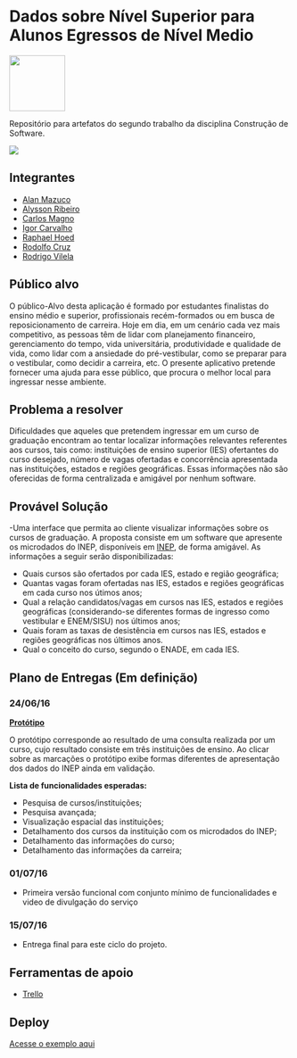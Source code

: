 # Dados sobre Nível Superior para Alunos Egressos de Nível Medio

<img src="http://www.infoescola.com/wp-content/uploads/2014/04/unb.jpg" width="100"/>

Repositório para artefatos do segundo trabalho da disciplina Construção de Software.

<img src="https://github.com/rodolfocruzbsb/dados-nivel-superior/blob/master/imagem_site.png">

## Integrantes
- [Alan Mazuco](https://github.com/alanMazuco)
- [Alysson Ribeiro](https://github.com/alyssondsr)
- [Carlos Magno](https://github.com/magno-ppca)
- [Igor Carvalho](https://github.com/igorSilCar)
- [Raphael Hoed](https://github.com/raphael-hoed)
- [Rodolfo Cruz](https://github.com/rodolfocruzbsb)
- [Rodrigo Vilela](https://github.com/rodrigovilela)

## Público alvo
O público-Alvo desta aplicação é formado por estudantes finalistas do ensino médio e superior, profissionais recém-formados ou em busca de reposicionamento de carreira. Hoje em dia, em um cenário cada vez mais competitivo, as pessoas têm de lidar com planejamento financeiro, gerenciamento do tempo, vida universitária, produtividade e qualidade de vida, como lidar com a ansiedade do pré-vestibular, como se preparar para o vestibular, como decidir a carreira, etc. O presente aplicativo pretende fornecer uma ajuda para esse público, que procura o melhor local para ingressar nesse ambiente.

## Problema a resolver
Dificuldades que aqueles que pretendem ingressar em um curso de graduação encontram ao tentar localizar informações relevantes referentes aos cursos, tais como: instituições  de ensino superior (IES) ofertantes do curso desejado, número de vagas ofertadas e concorrência apresentada nas instituições, estados e regiões geográficas.
Essas informações não são oferecidas de forma centralizada e amigável por nenhum software.

## Provável Solução
-Uma interface que permita ao cliente visualizar informações sobre os cursos de graduação. A proposta consiste em um software que apresente os microdados do INEP, disponíveis em [INEP](http://portal.inep.gov.br/basica-levantamentos-microdados), de forma amigável.
As informações a seguir serão disponibilizadas:
- Quais cursos são ofertados por cada IES, estado e região geográfica;
- Quantas vagas foram ofertadas nas IES, estados e regiões geográficas em cada curso nos útimos anos;
- Qual a relação candidatos/vagas em cursos nas IES, estados e regiões geográficas (considerando-se diferentes formas de ingresso como vestibular e ENEM/SISU) nos últimos anos;
- Quais foram as taxas de desistência em cursos nas IES, estados e regiões geográficas nos últimos anos.
- Qual o conceito do curso, segundo o ENADE, em cada IES. 

## Plano de Entregas (Em definição)

### 24/06/16

**[Protótipo](https://ondeestudar.herokuapp.com/)**

O protótipo corresponde ao resultado de uma consulta realizada por um curso, cujo resultado consiste em três instituições de ensino. Ao clicar sobre as marcações o protótipo exibe formas diferentes de apresentação dos dados do INEP ainda em validação.

**Lista de funcionalidades esperadas:**
- Pesquisa de cursos/instituições;
- Pesquisa avançada;
- Visualização espacial das instituições;
- Detalhamento dos cursos da instituição com os microdados do INEP;
- Detalhamento das informações do curso;
- Detalhamento das informações da carreira;

### 01/07/16 

- Primeira versão funcional com conjunto mínimo de funcionalidades e video de divulgação do serviço

### 15/07/16 

- Entrega final para este ciclo do projeto.

## Ferramentas de apoio
* [Trello](https://trello.com/b/HqxCn7sP/projeto2-ppca-unb)

## Deploy
[Acesse o exemplo aqui](https://ondeestudar.herokuapp.com/)
